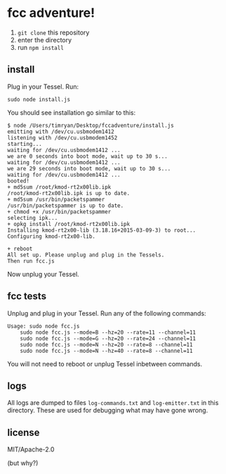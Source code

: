 # fcc adventure!

1. `git clone` this repository
2. enter the directory
3. run `npm install`

## install

Plug in your Tessel. Run:

```
sudo node install.js
```

You should see installation go similar to this:

```
$ node /Users/timryan/Desktop/fccadventure/install.js
emitting with /dev/cu.usbmodem1412
listening with /dev/cu.usbmodem1452
starting...
waiting for /dev/cu.usbmodem1412 ...
we are 0 seconds into boot mode, wait up to 30 s...
waiting for /dev/cu.usbmodem1412 ...
we are 29 seconds into boot mode, wait up to 30 s...
waiting for /dev/cu.usbmodem1412 ...
booted!
+ md5sum /root/kmod-rt2x00lib.ipk
/root/kmod-rt2x00lib.ipk is up to date.
+ md5sum /usr/bin/packetspammer
/usr/bin/packetspammer is up to date.
+ chmod +x /usr/bin/packetspammer
selecting ipk...
+ opkg install /root/kmod-rt2x00lib.ipk
Installing kmod-rt2x00-lib (3.18.16+2015-03-09-3) to root...
Configuring kmod-rt2x00-lib.

+ reboot
All set up. Please unplug and plug in the Tessels.
Then run fcc.js
```

Now unplug your Tessel.

## fcc tests

Unplug and plug in your Tessel. Run any of the following commands:

```
Usage: sudo node fcc.js
    sudo node fcc.js --mode=B --hz=20 --rate=11 --channel=11
    sudo node fcc.js --mode=G --hz=20 --rate=24 --channel=11
    sudo node fcc.js --mode=N --hz=20 --rate=8 --channel=11
    sudo node fcc.js --mode=N --hz=40 --rate=8 --channel=11
```

You will not need to reboot or unplug Tessel inbetween commands.

## logs

All logs are dumped to files `log-commands.txt` and `log-emitter.txt` in this directory. These are used for debugging what may have gone wrong.

## license

MIT/Apache-2.0

(but why?)
